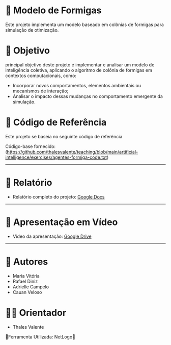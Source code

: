 # 🐜 Modelo de Formigas
Este projeto implementa um modelo baseado em colônias de formigas para simulação de otimização.
# 🎯 Objetivo
principal objetivo deste projeto é implementar e analisar um modelo de inteligência coletiva, aplicando o algoritmo de colônia de formigas em contextos computacionais, como:
- Incorporar novos comportamentos, elementos ambientais ou mecanismos de interação;
- Analisar o impacto dessas mudanças no comportamento emergente da simulação.
# 🔗 Código de Referência
Este projeto se baseia no seguinte código de referência 

Código-base fornecido: (https://github.com/thalesvalente/teaching/blob/main/artificial-intelligence/exercises/agentes-formiga-code.txt) 

---

# 📄 Relatório

- Relatório completo do projeto: [Google Docs](https://docs.google.com/document/d/1asCbSC0AGsQAw0Vu9d6BE8tR4UtqV77lmuHxzENjRog/edit?usp=sharing)

---

# 🎥 Apresentação em Vídeo

- Vídeo da apresentação: [Google Drive](https://drive.google.com/file/d/1QWzhmNQTaMfEXWm9fLLRiymL51qzf7rz/view?usp=sharing)

---

# 👥 Autores
- Maria Vitória
- Rafael Diniz
- Adrielle Campelo
- Cauan Veloso
# 👨‍🏫 Orientador
- Thales Valente

🚀Ferramenta Utilizada: NetLogo🚀

